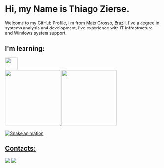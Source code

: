# Hi, my Name is Thiago Zierse.

Welcome to my GitHub Profile, i'm from Mato Grosso, Brazil. 
I've a degree in systems analysis and development, i've experience with IT Infrastructure and Windows system support. 

## I'm learning: 
<img loading="lazy" src="https://cdn.jsdelivr.net/gh/devicons/devicon/icons/java/java-original.svg" width="40" height="40"/>

<div>
<a href="https://github.com/Zierse">
<img loading="lazy" height="180em" src="https://github-readme-stats.vercel.app/api/top-langs/?username=zierse&layout=compact&langs_count=7&theme=dracula"/>
<img loading="lazy" height="180em" src="https://github-readme-stats.vercel.app/api?username=zierse&show_icons=true&theme=dracula&include_all_commits=true&count_private=true"/>
</div>

![Snake animation](https://github.com/zierse/zierse/blob/output/github-contribution-grid-snake.svg)

## Contacts:
<div>
<a href="https://instagram.com/zierse.exe" target="_blank"><img loading="lazy" src="https://img.shields.io/badge/-Instagram-%23E4405F?style=for-the-badge&logo=instagram&logoColor=white" target="_blank"></a>
<a href="https://www.linkedin.com/in/thiago-zierse-15704a18a" target="_blank"><img loading="lazy" src="https://img.shields.io/badge/-LinkedIn-%230077B5?style=for-the-badge&logo=linkedin&logoColor=white" target="_blank"></a>  
</div>
